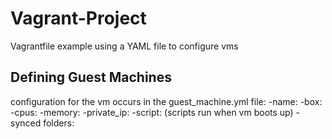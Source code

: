 # Vagrant-Project
Vagrantfile example using a YAML file to configure vms

## Defining Guest Machines
configuration for the vm occurs in the guest_machine.yml file:
-name:
-box:
-cpus:
-memory:
-private_ip:
-script: (scripts run when vm boots up)
-synced folders:


